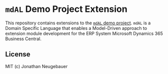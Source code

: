 # `mdAL` Demo Project Extension

This repository contains extensions to the [`mdAL` demo project](https://github.com/joneug/mdal-demo). `mdAL` is a Domain Specific Language that enables a Model-Driven approach to extension module development for the ERP System Microsoft Dynamics 365 Business Central.

## License

MIT (c) Jonathan Neugebauer
